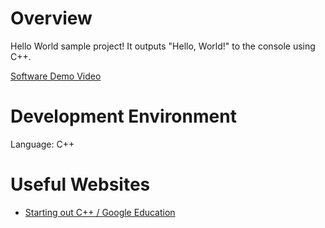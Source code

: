 # Overview

Hello World sample project! It outputs "Hello, World!" to the console using C++.

[Software Demo Video](https://youtu.be/Cym_Zf2pfzw)

# Development Environment

Language: C++

# Useful Websites

* [Starting out C++ / Google Education](https://developers.google.com/edu/c++/getting-started)